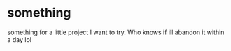 # something
something for a little project I want to try.
Who knows if ill abandon it within a day lol
